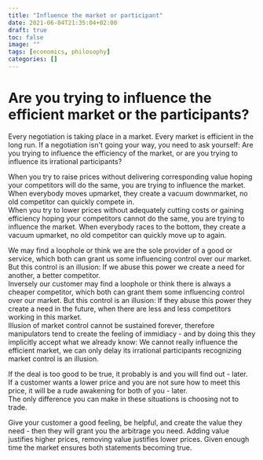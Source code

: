 ```yaml
---
title: "Influence the market or participant"
date: 2021-06-04T21:35:04+02:00
draft: true
toc: false
image: ""
tags: [economics, philosophy]
categories: []
---
```


# Are you trying to influence the efficient market or the participants?
<!--more-->
Every negotiation is taking place in a market. Every market is efficient in the long run. If a negotiation isn't going your way, you need to ask yourself: Are you trying to influence the efficiency of the market, or are you trying to influence its irrational participants?

When you try to raise prices without delivering corresponding value hoping your competitors will do the same, you are trying to influence the market. When everybody moves upmarket, they create a vacuum downmarket, no old competitor can quickly compete in.<br />
When you try to lower prices without adequately cutting costs or gaining efficiency hoping your competitors cannot do the same, you are trying to influence the market. When everybody races to the bottom, they create a vacuum upmarket, no old competitor can quickly move up to again.

We may find a loophole or think we are the sole provider of a good or service, which both can grant us some influencing control over our market. But this control is an illusion: If we abuse this power we create a need for another, a better competitor.<br />
Inversely our customer may find a loophole or think there is always a cheaper competitor, which both can grant them some influencing control over our market. But this control is an illusion: If they abuse this power they create a need in the future, when there are less and less competitors working in this market.<br />
Illusion of market control cannot be sustained forever, therefore manipulators tend to create the feeling of immidiacy - and by doing this they implicitly accept what we already know: We cannot really influence the efficient market, we can only delay its irrational participants recognizing market control is an illusion.

If the deal is too good to be true, it probably is and you will find out - later.<br />
If a customer wants a lower price and you are not sure how to meet this price, it will be a rude awakening for both of you - later.<br />
The only difference you can make in these situations is choosing not to trade.

Give your customer a good feeling, be helpful, and create the value they need - then they will grant you the arbitrage you need. Adding value justifies higher prices, removing value justifies lower prices. Given enough time the market ensures both statements becoming true.
